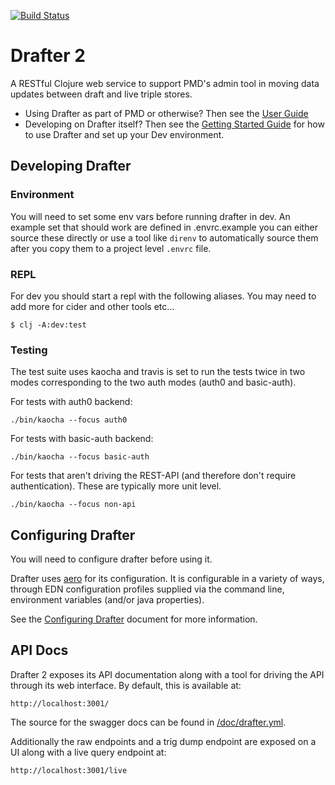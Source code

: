 [![Build Status](https://travis-ci.com/Swirrl/drafter.svg?token=RcApqLo51DL6VpVysv8Q&branch=master)](https://travis-ci.com/Swirrl/drafter)

# Drafter 2

A RESTful Clojure web service to support PMD's admin tool in moving data updates between draft and live triple stores.

- Using Drafter as part of PMD or otherwise?  Then see the [User Guide](https://github.com/Swirrl/drafter/blob/master/drafter/doc/using-drafter.md)
- Developing on Drafter itself?  Then see the [Getting Started Guide](https://github.com/Swirrl/drafter/blob/master/drafter/doc/getting-started.org) for how to use Drafter and set up your Dev environment.

## Developing Drafter

### Environment

You will need to set some env vars before running drafter in dev.  An example set that should work are defined in .envrc.example you can either source these directly or use a tool like `direnv` to automatically source them after you copy them to a project level `.envrc` file.

### REPL

For dev you should start a repl with the following aliases.  You may need to add more for cider and other tools etc...

```
$ clj -A:dev:test
```

### Testing

The test suite uses kaocha and travis is set to run the tests twice in two modes corresponding to the two auth modes (auth0 and basic-auth).

For tests with auth0 backend:

```
./bin/kaocha --focus auth0
```

For tests with basic-auth backend:

```
./bin/kaocha --focus basic-auth
```

For tests that aren't driving the REST-API (and therefore don't require authentication).  These are typically more unit level.

```
./bin/kaocha --focus non-api
```


## Configuring Drafter

You will need to configure drafter before using it.

Drafter uses [aero](https://github.com/juxt/aero) for its configuration. It is configurable in a variety of ways, through EDN configuration profiles supplied via the command line, environment variables (and/or java properties).

See the [Configuring Drafter](https://github.com/Swirrl/drafter/blob/master/drafter/doc/configuring-drafter.org) document for more information.


## API Docs

Drafter 2 exposes its API documentation along with a tool for driving the API through its web interface. By default, this is available at:

    http://localhost:3001/

The source for the swagger docs can be found in [/doc/drafter.yml](https://github.com/Swirrl/drafter/blob/master/doc/drafter.yml).

Additionally the raw endpoints and a trig dump endpoint are exposed on a UI along with a live query endpoint at:

    http://localhost:3001/live
